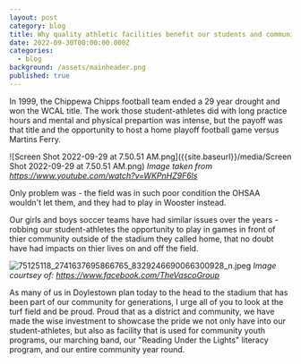 ```yaml
---
layout: post
category: blog
title: Why quality athletic facilities benefit our students and community
date: 2022-09-30T00:00:00.000Z
categories:
  - blog
background: /assets/mainheader.png
published: true
---
```


In 1999, the Chippewa Chipps football team ended a 29 year drought and won the WCAL title. The work those student-athletes did with long practice hours and mental and physical prepartion was intense, but the payoff was that title and the opportunity to host a home playoff football game versus Martins Ferry.

![Screen Shot 2022-09-29 at 7.50.51 AM.png]({{site.baseurl}}/media/Screen Shot 2022-09-29 at 7.50.51 AM.png)
_Image taken from https://www.youtube.com/watch?v=WKPnHZ9F6ls_

Only problem was - the field was in such poor condition the OHSAA wouldn't let them, and they had to play in Wooster instead.

Our girls and boys soccer teams have had similar issues over the years - robbing our student-athletes the opportunity to play in games in front of thier community outside of the stadium they called home, that no doubt have had impacts on thier lives on and off the field.

![75125118_2741637695866765_8329246690066300928_n.jpeg]({{site.baseurl}}/media/75125118_2741637695866765_8329246690066300928_n.jpeg)
_Image courtsey of: https://www.facebook.com/TheVascoGroup_

As many of us in Doylestown plan today to the head to the stadium that has been part of our community for generations, I urge all of you to look at the turf field and be proud. Proud that as a district and community, we have made the wise investment to showcase the pride we not only have into our student-athletes, but also as facility that is used for community youth programs, our marching band, our "Reading Under the Lights" literacy program, and our entire community year round.
